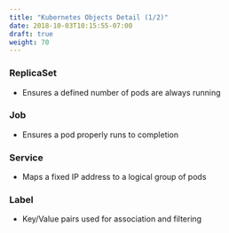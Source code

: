 ```yaml
---
title: "Kubernetes Objects Detail (1/2)"
date: 2018-10-03T10:15:55-07:00
draft: true
weight: 70
---
```



### ReplicaSet
* Ensures a defined number of pods are always running

### Job
* Ensures a pod properly runs to completion

### Service
* Maps a fixed IP address to a logical group of pods

### Label
* Key/Value pairs used for association and filtering
